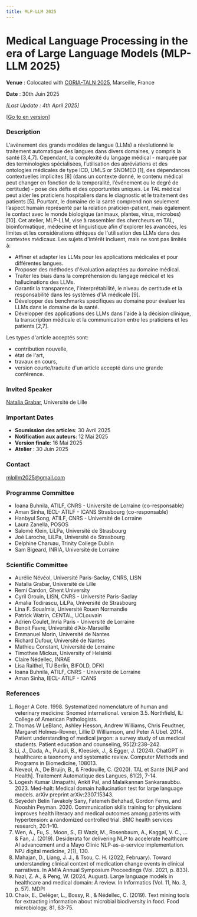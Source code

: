```yaml
---
title: MLP-LLM 2025 
---
```


# Medical Language Processing in the era of Large Language Models (MLP-LLM 2025)

**Venue** : Colocated with [CORIA-TALN 2025](https://coria-taln-2025.lis-lab.fr/), Marseille, France

**Date** : 30th Juin 2025

*[Last Update : 4th April 2025]*

[[Go to en version](https://atilf-umr7118.github.io/MLPLLM2025/page3.html)]

### Description

L'avènement des grands modèles de langue (LLMs) a révolutionné le traitement automatique des langues dans divers domaines, y compris la santé [3,4,7]. Cependant, la complexité du langage médical - marquée
par des terminologies spécialisées, l’utilisation des abréviations et des ontologies médicales de type ICD, UMLS or SNOMED [1], des dépendances contextuelles implicites [8] (dans un contexte donné, le contenu
médical peut changer en fonction de la temporalité, l’événement ou le degré de certitude) - pose des défis et des opportunités uniques. Le TAL médical peut aider les praticiens hospitaliers dans le diagnostic et le
traitement des patients [5]. Pourtant, le domaine de la santé comprend non seulement l’aspect humain représenté par la relation praticien-patient, mais également le contact avec le monde biologique (animaux,
plantes, virus, microbes) [10]. Cet atelier, MLP-LLM, vise à rassembler des chercheurs en TAL, bioinformatique, médecine et linguistique afin d'explorer les avancées, les limites et les considérations
éthiques de l'utilisation des LLMs dans des contextes médicaux. Les sujets d'intérêt incluent, mais ne sont pas limités à:

* Affiner et adapter les LLMs pour les applications médicales et pour différentes langues.
* Proposer des méthodes d'évaluation adaptées au domaine médical.
* Traiter les biais dans la compréhension du langage médical et les hallucinations des LLMs.
* Garantir la transparence, l'interprétabilité, le niveau de certitude et la responsabilité dans les systèmes d'IA médicale [9].
* Développer des benchmarks spécifiques au domaine pour évaluer les LLMs dans le domaine de la santé.
* Développer des applications des LLMs dans l'aide à la décision clinique, la transcription médicale et la communication entre les praticiens et les patients [2,7].

Les types d'article acceptés sont:
* contribution nouvelle,
* état de l'art,
* travaux en cours,
* version courte/traduite d'un article accepté dans une grande conférence.

### Invited Speaker

[Natalia Grabar](http://natalia.grabar.free.fr/), Université de Lille

### Important Dates

* **Soumission des articles**: 30 Avril 2025
* **Notification aux auteurs**: 12 Mai 2025
* **Version finale**: 16 Mai 2025
* **Atelier** : 30 Juin 2025

### Contact

[mlpllm2025@gmail.com](mailto:mlpllm2025@gmail.com)

### Programme Committee

* Ioana Buhnila, ATILF, CNRS - Université de Lorraine (co-responsable)
* Aman Sinha, IECL- ATILF - ICANS Strasbourg (co-responsable)
* Hanbyul Song, ATILF, CNRS - Université de Lorraine
* Laura Zanella, POSOS
* Salomé Klein, LiLPa, Université de Strasbourg
* Joé Laroche, LiLPa, Université de Strasbourg 
* Delphine Charuau, Trinity College Dublin 
* Sam Bigeard, INRIA, Université de Lorraine


### Scientific Committee

* Aurélie Névéol, Université Paris-Saclay, CNRS, LISN  
* Natalia Grabar, Université de Lille  
* Remi Cardon, Ghent University
* Cyril Grouin, LISN, CNRS - Université Paris-Saclay  
* Amalia Todirascu, LiLPa, Université de Strasbourg  
* Lina F. Soualmia, Université Rouen Normandie  
* Patrick Watrin, CENTAL, UCLouvain  
* Adrien Coulet, Inria Paris - Université de Lorraine  
* Benoit Favre, Université d’Aix-Marseille  
* Emmanuel Morin, Université de Nantes  
* Richard Dufour, Université de Nantes  
* Mathieu Constant, Université de Lorraine  
* Timothee Mickus, University of Helsinki  
* Claire Nédellec, INRAE  
* Lisa Raithel, TU Berlin, BIFOLD, DFKI
* Ioana Buhnila, ATILF, CNRS - Université de Lorraine  
* Aman Sinha, IECL- ATILF - ICANS


### References

1. Roger A Cote. 1998. Systematized nomenclature of human and veterinary medicine: Snomed international. version 3.5. Northfield, IL: College of American Pathologists.
2. Thomas W LeBlanc, Ashley Hesson, Andrew Williams, Chris Feudtner, Margaret Holmes-Rovner, Lillie D Williamson, and Peter A Ubel. 2014. Patient understanding of medical jargon: a survey study of us medical students.
Patient education and counseling, 95(2):238–242.
3. Li, J., Dada, A., Puladi, B., Kleesiek, J., & Egger, J. (2024). ChatGPT in healthcare: a taxonomy and systematic review. Computer Methods and Programs in Biomedicine, 108013.
4. Neveol, A., De Bruijn, B., & Fredouille, C. (2020). TAL et Santé [NLP and Health]. Traitement Automatique des Langues, 61(2), 7-14.
5. Logesh Kumar Umapathi, Ankit Pal, and Malaikannan Sankarasubbu. 2023. Med-halt: Medical domain hallucination test for large language models. arXiv preprint arXiv:2307.15343.
6. Seyedeh Belin Tavakoly Sany, Fatemeh Behzhad, Gordon Ferns, and Nooshin Peyman. 2020. Communication skills training for physicians improves health literacy and medical outcomes among patients with hypertension: a
randomized controlled trial. BMC health services research, 20:1–10.
7. Wen, A., Fu, S., Moon, S., El Wazir, M., Rosenbaum, A., Kaggal, V. C., ... & Fan, J. (2019). Desiderata for delivering NLP to accelerate healthcare AI advancement and a Mayo Clinic NLP-as-a-service implementation. NPJ digital
medicine, 2(1), 130.
8. Mahajan, D., Liang, J. J., & Tsou, C. H. (2022, February). Toward understanding clinical context of medication change events in clinical narratives. In AMIA Annual Symposium Proceedings (Vol. 2021, p. 833).
9. Nazi, Z. A., & Peng, W. (2024, August). Large language models in healthcare and medical domain: A review. In Informatics (Vol. 11, No. 3, p. 57). MDPI
10. Chaix, E., Deléger, L., Bossy, R., & Nédellec, C. (2019). Text mining tools for extracting information about microbial biodiversity in food. Food microbiology, 81, 63-75.
